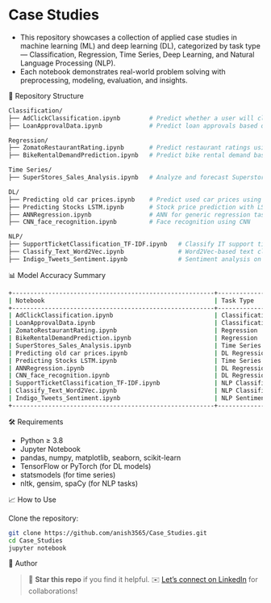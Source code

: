 # Case Studies

* This repository showcases a collection of applied case studies in machine learning (ML) and deep learning (DL), categorized by task type — Classification, Regression, Time Series, Deep Learning, and Natural Language Processing (NLP). 
* Each notebook demonstrates real-world problem solving with preprocessing, modeling, evaluation, and insights.

📁 Repository Structure

```bash
Classification/
├── AdClickClassification.ipynb        # Predict whether a user will click an ad
├── LoanApprovalData.ipynb             # Predict loan approvals based on user info

Regression/
├── ZomatoRestaurantRating.ipynb       # Predict restaurant ratings using review data
├── BikeRentalDemandPrediction.ipynb   # Predict bike rental demand based on weather/season

Time Series/
├── SuperStores_Sales_Analysis.ipynb   # Analyze and forecast Superstore sales

DL/
├── Predicting old car prices.ipynb    # Predict used car prices using deep learning
├── Predicting Stocks LSTM.ipynb       # Stock price prediction with LSTM
├── ANNRegression.ipynb                # ANN for generic regression tasks
├── CNN_face_recognition.ipynb         # Face recognition using CNN

NLP/
├── SupportTicketClassification_TF-IDF.ipynb   # Classify IT support tickets using TF-IDF
├── Classify_Text_Word2Vec.ipynb               # Word2Vec-based text classification
├── Indigo_Tweets_Sentiment.ipynb              # Sentiment analysis on Indigo tweets
```

📊 Model Accuracy Summary

```bash
+--------------------------------------------------------+--------------------+--------------------------+
| Notebook                                               | Task Type          | Final Accuracy / Metric  |
+--------------------------------------------------------+-------------------=+--------------------------+
| AdClickClassification.ipynb                            | Classification     | Accuracy = 94%           |
| LoanApprovalData.ipynb                                 | Classification     | Accuracy = 78%           |
| ZomatoRestaurantRating.ipynb                           | Regression         | Accuracy = 92%           |
| BikeRentalDemandPrediction.ipynb                       | Regression         | Accuracy = 90%           |
| SuperStores_Sales_Analysis.ipynb                       | Time Series        | Accuracy = 80%           |
| Predicting old car prices.ipynb                        | DL Regression      | Accuracy = 91%           |
| Predicting Stocks LSTM.ipynb                           | Time Series DL     | --                       |
| ANNRegression.ipynb                                    | DL Regression      | Accuracy = 90%           |
| CNN_face_recognition.ipynb                             | DL Regression      | Accuracy = 80%           |
| SupportTicketClassification_TF-IDF.ipynb               | NLP Classification | Accuracy ≈ 69%           |
| Classify_Text_Word2Vec.ipynb                           | NLP Classification | --                       |
| Indigo_Tweets_Sentiment.ipynb                          | NLP Sentiment      | F1 Score = 99%           |
+--------------------------------------------------------+--------------------+--------------------------+
```

🛠️ Requirements

* Python ≥ 3.8
* Jupyter Notebook
* pandas, numpy, matplotlib, seaborn, scikit-learn
* TensorFlow or PyTorch (for DL models)
* statsmodels (for time series)
* nltk, gensim, spaCy (for NLP tasks)


📈 How to Use

Clone the repository:

```bash
git clone https://github.com/anish3565/Case_Studies.git
cd Case_Studies
jupyter notebook
```

🧠 Author

> 🌟 **Star this repo** if you find it helpful.
> ✉️ [Let’s connect on LinkedIn](https://www.linkedin.com/in/anishnsut) for collaborations!
